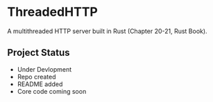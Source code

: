 # ThreadedHTTP

A multithreaded HTTP server built in Rust (Chapter 20-21, Rust Book).

## Project Status

- Under Devlopment
- Repo created 
- README added 
- Core code coming soon 
